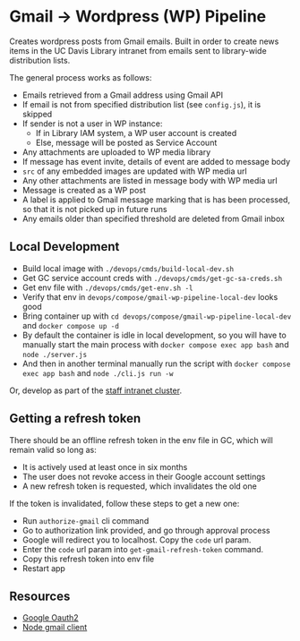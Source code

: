 # Gmail -> Wordpress (WP) Pipeline

Creates wordpress posts from Gmail emails. Built in order to create news items in the UC Davis Library intranet from emails sent to library-wide distribution lists.

The general process works as follows:
- Emails retrieved from a Gmail address using Gmail API
- If email is not from specified distribution list (see `config.js`), it is skipped
- If sender is not a user in WP instance:
  - If in Library IAM system, a WP user account is created
  - Else, message will be posted as Service Account
- Any attachments are uploaded to WP media library
- If message has event invite, details of event are added to message body
- `src` of any embedded images are updated with WP media url
- Any other attachments are listed in message body with WP media url
- Message is created as a WP post
- A label is applied to Gmail message marking that is has been processed, so that it is not picked up in future runs
- Any emails older than specified threshold are deleted from Gmail inbox

## Local Development
- Build local image with `./devops/cmds/build-local-dev.sh` 
- Get GC service account creds with `./devops/cmds/get-gc-sa-creds.sh`
- Get env file with `./devops/cmds/get-env.sh -l`
- Verify that env in `devops/compose/gmail-wp-pipeline-local-dev` looks good
- Bring container up with `cd devops/compose/gmail-wp-pipeline-local-dev` and `docker compose up -d`
- By default the container is idle in local development, so you will have to manually start the main process with `docker compose exec app bash` and `node ./server.js`
- And then in another terminal manually run the script with `docker compose exec app bash` and `node ./cli.js run -w`

Or, develop as part of the [staff intranet cluster](https://github.com/UCDavisLibrary/ucdlib-intranet).

## Getting a refresh token
There should be an offline refresh token in the env file in GC, which will remain valid so long as:
- It is actively used at least once in six months
- The user does not revoke access in their Google account settings
- A new refresh token is requested, which invalidates the old one

If the token is invalidated, follow these steps to get a new one:
- Run `authorize-gmail` cli command
- Go to authorization link provided, and go through approval process
- Google will redirect you to localhost. Copy the `code` url param.
- Enter the `code` url param into `get-gmail-refresh-token` command.
- Copy this refresh token into env file
- Restart app

## Resources
- [Google Oauth2](https://cloud.google.com/nodejs/docs/reference/google-auth-library/latest#obtaining-a-new-refresh-token)
- [Node gmail client](https://googleapis.dev/nodejs/googleapis/latest/gmail/classes/Resource$Users.html)
